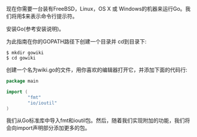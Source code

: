 现在你需要一台装有FreeBSD，Linux，OS X 或 Windows的机器来运行Go。我们将用$来表示命令行提示符。

安装Go(参考安装说明)。

为此指南在你的GOPATH路径下创建一个目录并 cd到目录下:
```shell
$ mkdir gowiki
$ cd gowiki
```
创建一个名为wiki.go的文件，用你喜欢的编辑器打开它，并添加下面的代码行:
```go
package main

import (
        "fmt"
        "io/ioutil"
)
```
我们从Go标准库中导入fmt和ioutil包。然后，随着我们实现附加的功能，我们将会向import声明部分添加更多的包。
